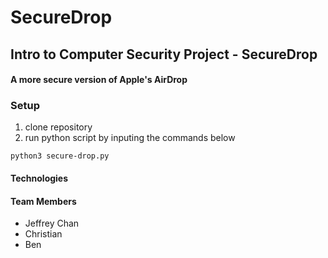 # SecureDrop
## Intro to Computer Security Project - SecureDrop
#### A more secure version of Apple's AirDrop

### Setup

1. clone repository
2. run python script by inputing the commands below
```
python3 secure-drop.py
```

#### Technologies
#### Team Members

* Jeffrey Chan
* Christian
* Ben